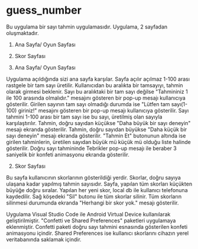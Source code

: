 # guess_number

Bu uygulama bir sayı tahmin uygulamasıdır. Uygulama, 2 sayfadan oluşmaktadır.

1. Ana Sayfa/ Oyun Sayfası
2. Skor Sayfası

1. Ana Sayfa/ Oyun Sayfası

Uygulama açıldığında sizi ana sayfa karşılar. Sayfa açılır açılmaz 1-100 arası rastgele bir tam sayı üretilir.
Kullanıcıdan bu aralıkta bir tamsayıyı, tahmin olarak girmesi beklenir. Sayı bu aralıktaki bir tam sayı değilse "Tahmininiz 1 ile 100 arasında olmalıdır." mesajını gösteren bir pop-up mesajı kullanıcıya gösterilir.
Girilen sayının tam sayı olmadığı durumda ise "Lütfen tam sayı(1-100) giriniz!" mesajını gösteren bir pop-up mesajı kullanıcıya gösterilir.
Sayı tahmini 1-100 arası bir tam sayı ise bu sayı, üretilmiş olan sayıyla karşılaştırılır.
Tahmin, doğru sayıdan küçükse "Daha büyük bir sayı deneyin" mesajı ekranda gösterilir.
Tahmin, doğru sayıdan büyükse "Daha küçük bir sayı deneyin" mesajı ekranda gösterilir.
"Tahmin Et" butonunun altında ise girilen tahminlerin, üretilen sayıdan büyük mü küçük mü olduğu liste halinde gösterilir.
Doğru sayı tahmininde Tebrikler pop-up mesajı ile beraber 3 saniyelik bir konfeti animasyonu ekranda gösterilir.

2. Skor Sayfası

Bu sayfa kullanıcının skorlarının gösterildiği yerdir. Skorlar, doğru sayıya ulaşana kadar yapılmış tahmin sayısıdır.
Sayfa, yapılan tüm skorları küçükten büyüğe doğru sıralar. Yapılan her yeni skor, local db ile kullanıcı telefonuna kaydedilir.
Sağ köşedeki "Sil" butonu ile tüm skorlar silinir. Tüm skorların silinmesi durumunda ekranda "Herhangi bir skor yok." mesajı gösterilir.

Uygulama Visual Studio Code ile Android Virtual Device kullanılarak geliştirilmiştir. 
"Confetti ve Shared Preferences" paketleri uygulamaya eklenmiştir.
Confetti paketi doğru sayı tahmini esnasında gösterilen konfeti animasyonu içindir.
Shared Preferences ise kullanıcı skorlarını cihazın yerel veritabanında saklamak içindir.  




 
 
   
